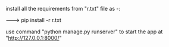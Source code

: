 install all the requirements from "r.txt" file as -:

---> pip install -r r.txt

use command "python manage.py runserver" to start the app at "http://127.0.0.1:8000/"